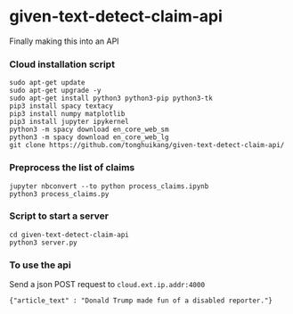 # given-text-detect-claim-api
Finally making this into an API

### Cloud installation script

```
sudo apt-get update
sudo apt-get upgrade -y
sudo apt-get install python3 python3-pip python3-tk
pip3 install spacy textacy 
pip3 install numpy matplotlib 
pip3 install jupyter ipykernel  
python3 -m spacy download en_core_web_sm
python3 -m spacy download en_core_web_lg
git clone https://github.com/tonghuikang/given-text-detect-claim-api/
```

### Preprocess the list of claims
```
jupyter nbconvert --to python process_claims.ipynb
python3 process_claims.py
```

### Script to start a server
```
cd given-text-detect-claim-api
python3 server.py
```

### To use the api

Send a json POST request to `cloud.ext.ip.addr:4000`
```
{"article_text" : "Donald Trump made fun of a disabled reporter."}
```
